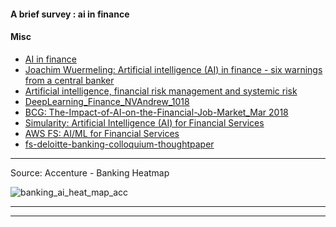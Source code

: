 #### A brief survey  : ai in finance


#### Misc


- [AI in finance](https://helda.helsinki.fi/dhanken/bitstream/handle/123456789/170154/zavadskaya.pdf?sequence=1&isAllowed=y)
- [Joachim Wuermeling: Artificial intelligence (AI) in finance - six
warnings from a central banker](https://www.bis.org/review/r180307d.pdf)
- [Artificial intelligence,
financial risk
management and
systemic risk](http://www.systemicrisk.ac.uk/sites/default/files/downloads/publications/SP13.pdf)
- [DeepLearning_Finance_NVAndrew_1018](http://www.ftrc.nccu.edu.tw/wordpresseng/wp-content/uploads/2017/10/DeepLearning_Finance_NVAndrew_1018.pdf)
- [BCG: The-Impact-of-AI-on-the-Financial-Job-Market_Mar 2018](http://image-src.bcg.com/Images/BCG-CDRF-The-Impact-of-AI-on-the-Financial-Job-Market_Mar%202018_ENG_tcm9-187843.pdf)
- [Simularity: Artificial Intelligence (AI)
for Financial Services](https://simularity.com/wp-content/uploads/2016/11/Simularity-White-Paper-Driving-AI-for-Financial-Services-11-4pk.pdf)
- [AWS FS: AI/ML for Financial Services](http://www.eletsonline.com/ppt/bfsi/madhusudan-shekar-aispl.pdf)
- [fs-deloitte-banking-colloquium-thoughtpaper](https://www2.deloitte.com/content/dam/Deloitte/in/Documents/financial-services/in-fs-deloitte-banking-colloquium-thoughtpaper-cii.pdf)


------------------

Source: Accenture - Banking Heatmap

![banking_ai_heat_map_acc](https://github.com/gopala-kr/a-week-in-wild-ai/blob/master/09-ai-in-finance/banking_ai_heat_map_acc.PNG)











------------------
-------------------
